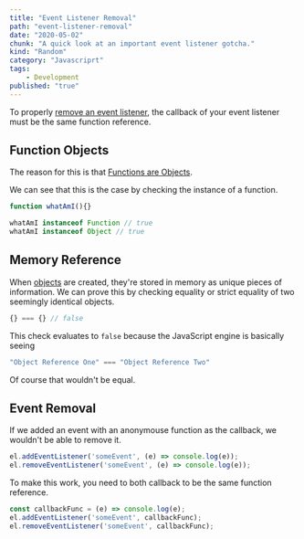 ```yaml
---
title: "Event Listener Removal"
path: "event-listener-removal"
date: "2020-05-02"
chunk: "A quick look at an important event listener gotcha."
kind: "Random"
category: "Javascriprt"
tags:
    - Development
published: "true"
---
```


To properly [remove an event listener](https://developer.mozilla.org/en-US/docs/Web/API/EventTarget/removeEventListener), the callback of your event listener must be the same function reference.

## Function Objects
The reason for this is that [Functions are Objects](https://developer.mozilla.org/en-US/docs/Web/JavaScript/Reference/Functions).

We can see that this is the case by checking the instance of a function.

```js
function whatAmI(){}

whatAmI instanceof Function // true
whatAmI instanceof Object // true
```

## Memory Reference
When [objects](https://developer.mozilla.org/en-US/docs/Web/JavaScript/Reference/Global_Objects/Object) are created, they're stored in memory as unique pieces of information. We can prove this by  checking equality or strict equality of two seemingly identical objects.

```js
{} === {} // false
```

This check evaluates to `false` because the JavaScript engine is basically seeing

```js
"Object Reference One" === "Object Reference Two"
```

Of course that wouldn't be equal.

## Event Removal

If we added an event with an anonymouse function as the callback, we wouldn't be able to remove it.

```js
el.addEventListener('someEvent', (e) => console.log(e));
el.removeEventListener('someEvent', (e) => console.log(e));
```

To make this work, you need to both callback to be the same function reference.

```js
const callbackFunc = (e) => console.log(e);
el.addEventListener('someEvent', callbackFunc);
el.removeEventListener('someEvent', callbackFunc);
```
